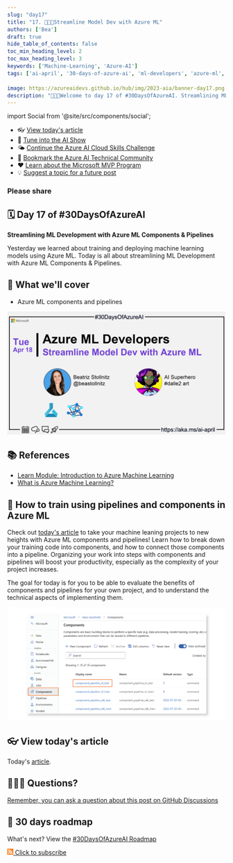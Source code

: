 ```yaml
---
slug: "day17"
title: "17. 🧑🏽‍🔬Streamline Model Dev with Azure ML"
authors: ['Bea']
draft: true
hide_table_of_contents: false
toc_min_heading_level: 2
toc_max_heading_level: 3
keywords: ['Machine-Learning', 'Azure-AI']
tags: ['ai-april', '30-days-of-azure-ai', 'ml-developers', 'azure-ml', 'data-scientist']

image: https://azureaidevs.github.io/hub/img/2023-aia/banner-day17.png
description: "🧑🏽‍🔬Welcome to day 17 of #30DaysOfAzureAI. Streamlining ML Development with Azure ML Components & Pipelines https://azureaidevs.github.io/hub/2023-aia/day17"
---
```


import Social from '@site/src/components/social';

<head>

  <meta name="twitter:url" content="https://azureaidevs.github.io/hub/2023-aia/day17" />
  <meta name="twitter:title" content="Streamline Model Dev with Azure ML" />
  <meta name="twitter:description" content="🧑🏽‍🔬Welcome to day 17 of #30DaysOfAzureAI. Streamlining ML Development with Azure ML Components & Pipelines" />
  <meta name="twitter:image" content="https://azureaidevs.github.io/hub/img/2023-aia/banner-day17.png" />
  <meta name="twitter:card" content="summary_large_image" />

  <meta property="og:url" content="https://azureaidevs.github.io/hub/2023-aia/day17" />
  <meta property="og:title" content="Streamline Model Dev with Azure ML" />
  <meta property="og:description" content="🧑🏽‍🔬Welcome to day 17 of #30DaysOfAzureAI. Streamlining ML Development with Azure ML Components & Pipelines" />
  <meta property="og:image" content="https://azureaidevs.github.io/hub/img/2023-aia/banner-day17.png" />
  <meta property="og:type" content="article" />
  <meta property="og:site_name" content="Azure AI Developer" />

  <link rel="canonical" href="https://bea.stollnitz.com/blog/aml-pipeline/"  />

</head>

- 👓 [View today's article](https://bea.stollnitz.com/blog/aml-pipeline/)
- 🍿 [Tune into the AI Show](https://aka.ms/ai-april-ai-show)
- 🌤️ [Continue the Azure AI Cloud Skills Challenge](https://aka.ms/30-days-of-azure-ai-challenge)
- 🏫 [Bookmark the Azure AI Technical Community](https://aka.ms/ai-april-tech-community)
- ❤️ [Learn about the Microsoft MVP Program](https://aka.ms/ai-april-mvp-program)
- 💡 [Suggest a topic for a future post](https://github.com/AzureAiDevs/hub/discussions/categories/call-for-content)

### Please share

<Social
    page_url="https://azureaidevs.github.io/hub/2023-aia/day17"
    image_url="https://azureaidevs.github.io/hub/img/2023-aia/banner-day17.png"
    title="Streamline Model Dev with Azure ML"
    description= "🧑🏽‍🔬Day 17 of #30DaysOfAzureAI. Unlock the potential of your ML projects with Azure ML Components & Pipelines. Streamline your development, boost productivity and take your hardwork to new heights. Begin with Azure ML today!"
    hashtags="AI,AzureML"
    hashtag="#30DaysOfAzureAi"
/>

## 🗓️ Day 17 of #30DaysOfAzureAI

<!-- README
The following description is also used for the tweet. So it should be action oriented and grab attention 
If you update the description, please update the description: in the frontmatter as well.
-->

**Streamlining ML Development with Azure ML Components & Pipelines**

<!-- README
The following is the intro to the post. It should be a short teaser for the post.
-->

Yesterday we learned about training and deploying machine learning models using Azure ML. Today is all about streamlining ML Development with Azure ML Components & Pipelines.

## 🎯 What we'll cover

<!-- README
The following list is the main points of the post. There should be 3-4 main points.
 -->


- Azure ML components and pipelines

<!-- 
- Main point 1
- Main point 2
- Main point 3 
- Main point 4
-->

[![Image banner for day 17](./../../static/img/2023-aia/banner-day17.png)](https://bea.stollnitz.com/blog/aml-pipeline/)


<!-- README
Add or update a list relevant references here. These could be links to other blog posts, Microsoft Learn Module, videos, or other resources.
-->



## 📚 References

- [Learn Module: Introduction to Azure Machine Learning](https://learn.microsoft.com/training/modules/intro-to-azure-ml?WT.mc_id=aiml-89446-dglover)
- [What is Azure Machine Learning?](https://learn.microsoft.com/azure/machine-learning/overview-what-is-azure-machine-learning?WT.mc_id=aiml-89446-dglover)


<!-- README
The following is the body of the post. It should be an overview of the post that you are referencing.
See the Learn More section, if you supplied a canonical link, then will be displayed here.
-->


## 🚌 How to train using pipelines and components in Azure ML

Check out [today's article](https://bea.stollnitz.com/blog/aml-pipeline/) to take your machine leaning projects to new heights with Azure ML components and pipelines! Learn how to break down your training code into components, and how to connect those components into a pipeline. Organizing your work into steps with components and pipelines will boost your productivity, especially as the complexity of your project increases.

The goal for today is for you to be able to evaluate the benefits of components and pipelines for your own project, and to understand the technical aspects of implementing them.


![](image.png)

## 👓 View today's article

Today's [article](https://bea.stollnitz.com/blog/aml-pipeline/).


## 🙋🏾‍♂️ Questions?

[Remember, you can ask a question about this post on GitHub Discussions](https://github.com/AzureAiDevs/hub/discussions/categories/azure-ml-developers)

## 📍 30 days roadmap

What's next? View the [#30DaysOfAzureAI Roadmap](/hub/roadmap/30days)

[![The image is the RSS feed available icon](./../../static/img/2023-aia/rss.png) Click to subscribe](https://azureaidevs.github.io/hub/2023-aia/rss.xml)